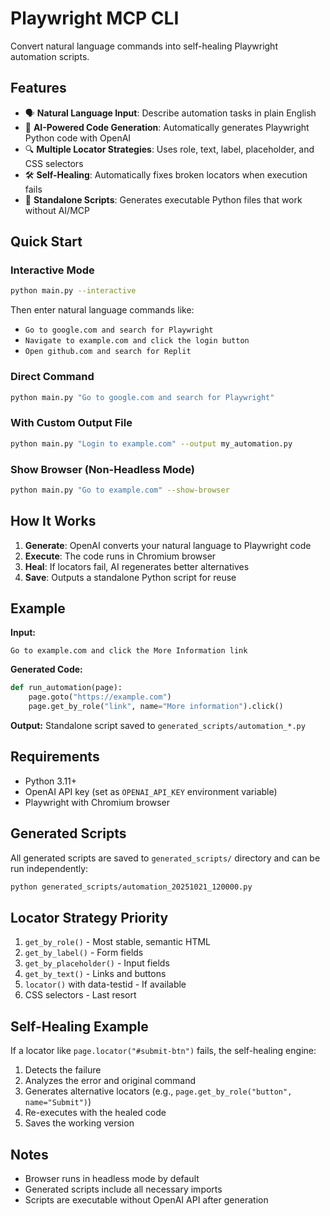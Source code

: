 # Playwright MCP CLI

Convert natural language commands into self-healing Playwright automation scripts.

## Features

- 🗣️ **Natural Language Input**: Describe automation tasks in plain English
- 🧠 **AI-Powered Code Generation**: Automatically generates Playwright Python code with OpenAI
- 🔍 **Multiple Locator Strategies**: Uses role, text, label, placeholder, and CSS selectors
- 🛠️ **Self-Healing**: Automatically fixes broken locators when execution fails
- 📝 **Standalone Scripts**: Generates executable Python files that work without AI/MCP

## Quick Start

### Interactive Mode
```bash
python main.py --interactive
```

Then enter natural language commands like:
- `Go to google.com and search for Playwright`
- `Navigate to example.com and click the login button`
- `Open github.com and search for Replit`

### Direct Command
```bash
python main.py "Go to google.com and search for Playwright"
```

### With Custom Output File
```bash
python main.py "Login to example.com" --output my_automation.py
```

### Show Browser (Non-Headless Mode)
```bash
python main.py "Go to example.com" --show-browser
```

## How It Works

1. **Generate**: OpenAI converts your natural language to Playwright code
2. **Execute**: The code runs in Chromium browser
3. **Heal**: If locators fail, AI regenerates better alternatives
4. **Save**: Outputs a standalone Python script for reuse

## Example

**Input:**
```
Go to example.com and click the More Information link
```

**Generated Code:**
```python
def run_automation(page):
    page.goto("https://example.com")
    page.get_by_role("link", name="More information").click()
```

**Output:**
Standalone script saved to `generated_scripts/automation_*.py`

## Requirements

- Python 3.11+
- OpenAI API key (set as `OPENAI_API_KEY` environment variable)
- Playwright with Chromium browser

## Generated Scripts

All generated scripts are saved to `generated_scripts/` directory and can be run independently:

```bash
python generated_scripts/automation_20251021_120000.py
```

## Locator Strategy Priority

1. `get_by_role()` - Most stable, semantic HTML
2. `get_by_label()` - Form fields
3. `get_by_placeholder()` - Input fields
4. `get_by_text()` - Links and buttons
5. `locator()` with data-testid - If available
6. CSS selectors - Last resort

## Self-Healing Example

If a locator like `page.locator("#submit-btn")` fails, the self-healing engine:
1. Detects the failure
2. Analyzes the error and original command
3. Generates alternative locators (e.g., `page.get_by_role("button", name="Submit")`)
4. Re-executes with the healed code
5. Saves the working version

## Notes

- Browser runs in headless mode by default
- Generated scripts include all necessary imports
- Scripts are executable without OpenAI API after generation
